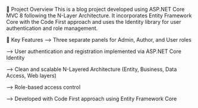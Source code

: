 📘 Project Overview
This is a blog project developed using ASP.NET Core MVC 8 following the N-Layer Architecture. It incorporates Entity Framework Core with the Code First approach and uses the Identity library for user authentication and role management.

🔐 Key Features
--> Three separate panels for Admin, Author, and User roles

--> User authentication and registration implemented via ASP.NET Core Identity

--> Clean and scalable N-Layered Architecture (Entity, Business, Data Access, Web layers)

--> Role-based access control

--> Developed with Code First approach using Entity Framework Core

